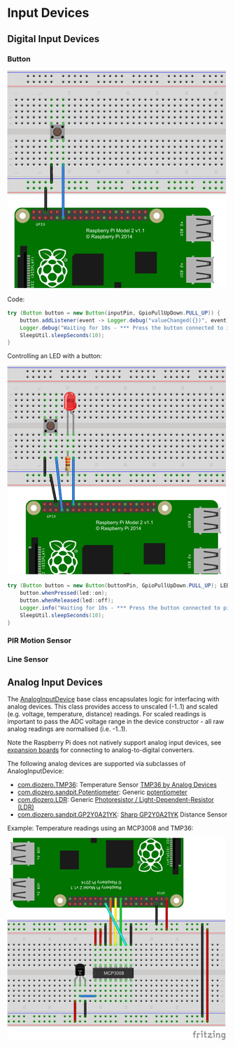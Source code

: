 # Input Devices

## Digital Input Devices

### Button

![Button](images/Button.png "Button") 

Code:

```java
try (Button button = new Button(inputPin, GpioPullUpDown.PULL_UP)) {
	button.addListener(event -> Logger.debug("valueChanged({})", event));
	Logger.debug("Waiting for 10s - *** Press the button connected to input pin " + inputPin + " ***");
	SleepUtil.sleepSeconds(10);
}
```

Controlling an LED with a button:

![Button controlled LED](images/Button_LED.png "Button controlled LED") 

```java
try (Button button = new Button(buttonPin, GpioPullUpDown.PULL_UP); LED led = new LED(ledPin)) {
	button.whenPressed(led::on);
	button.whenReleased(led::off);
	Logger.info("Waiting for 10s - *** Press the button connected to pin {} ***", Integer.valueOf(buttonPin));
	SleepUtil.sleepSeconds(10);
}
```

### PIR Motion Sensor

### Line Sensor

## Analog Input Devices

The [AnalogInputDevice](https://github.com/mattjlewis/diozero/blob/master/diozero-core/src/main/java/com/diozero/api/AnalogInputDevice.java) base class encapsulates logic for interfacing with analog devices. This class provides access to unscaled (-1..1) and scaled (e.g. voltage, temperature, distance) readings. For scaled readings is important to pass the ADC voltage range in the device constructor - all raw analog readings are normalised (i.e. -1..1).

Note the Raspberry Pi does not natively support analog input devices, see [expansion boards](ExpansionBoards.md) for connecting to analog-to-digital converters.

The following analog devices are supported via subclasses of AnalogInputDevice:

* [com.diozero.TMP36](https://github.com/mattjlewis/diozero/blob/master/diozero-core/src/main/java/com/diozero/TMP36.java): Temperature Sensor [TMP36 by Analog Devices](http://www.analog.com/en/products/analog-to-digital-converters/integrated-special-purpose-converters/integrated-temperature-sensors/tmp36.html)
* [com.diozero.sandpit.Potentiometer](https://github.com/mattjlewis/diozero/blob/master/diozero-core/src/main/java/com/diozero/sandpit/Potentiometer.java): Generic [potentiometer](https://en.wikipedia.org/wiki/Potentiometer)
* [com.diozero.LDR](https://github.com/mattjlewis/diozero/blob/master/diozero-core/src/main/java/com/diozero/LDR.java): Generic [Photoresistor / Light-Dependent-Resistor (LDR)](https://en.wikipedia.org/wiki/Photoresistor)
* [com.diozero.sandpit.GP2Y0A21YK](https://github.com/mattjlewis/diozero/blob/master/diozero-core/src/main/java/com/diozero/sandpit/GP2Y0A21YK.java): [Sharp GP2Y0A21YK](http://www.sharpsma.com/webfm_send/1208) Distance Sensor

Example: Temperature readings using an MCP3008 and TMP36:

![MCP3008 TMP36](images/MCP3008_TMP36.png "MCP3008 TMP36") 
